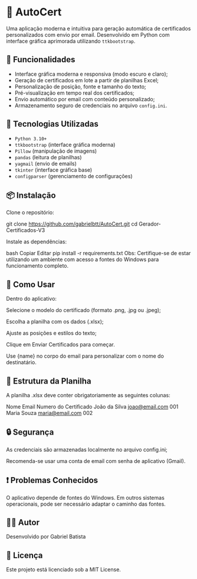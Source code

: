 # 🧾 AutoCert

Uma aplicação moderna e intuitiva para geração automática de certificados personalizados com envio por email. Desenvolvido em Python com interface gráfica aprimorada utilizando `ttkbootstrap`.

## 🎯 Funcionalidades

- Interface gráfica moderna e responsiva (modo escuro e claro);
- Geração de certificados em lote a partir de planilhas Excel;
- Personalização de posição, fonte e tamanho do texto;
- Pré-visualização em tempo real dos certificados;
- Envio automático por email com conteúdo personalizado;
- Armazenamento seguro de credenciais no arquivo `config.ini`.

## 🧰 Tecnologias Utilizadas

- `Python 3.10+`
- `ttkbootstrap` (interface gráfica moderna)
- `Pillow` (manipulação de imagens)
- `pandas` (leitura de planilhas)
- `yagmail` (envio de emails)
- `tkinter` (interface gráfica base)
- `configparser` (gerenciamento de configurações)

## 📦 Instalação

Clone o repositório:

git clone https://github.com/gabrielbtt/AutoCert.git
cd Gerador-Certificados-V3

Instale as dependências:

bash
Copiar
Editar
pip install -r requirements.txt
Obs: Certifique-se de estar utilizando um ambiente com acesso a fontes do Windows para funcionamento completo.

## 🚀 Como Usar
Dentro do aplicativo:

Selecione o modelo do certificado (formato .png, .jpg ou .jpeg);

Escolha a planilha com os dados (.xlsx);

Ajuste as posições e estilos do texto;

Clique em Enviar Certificados para começar.

Use {name} no corpo do email para personalizar com o nome do destinatário.

## 📁 Estrutura da Planilha
A planilha .xlsx deve conter obrigatoriamente as seguintes colunas:

Nome	Email	Numero do Certificado
João da Silva	joao@email.com	001
Maria Souza	maria@email.com	002

## 🔒 Segurança
As credenciais são armazenadas localmente no arquivo config.ini;

Recomenda-se usar uma conta de email com senha de aplicativo (Gmail).

## ❗ Problemas Conhecidos
O aplicativo depende de fontes do Windows. Em outros sistemas operacionais, pode ser necessário adaptar o caminho das fontes.

## 👨‍💻 Autor
Desenvolvido por Gabriel Batista

## 📃 Licença
Este projeto está licenciado sob a MIT License.

